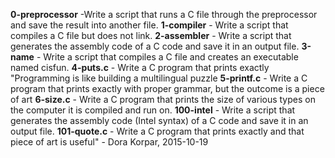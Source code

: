 **0-preprocessor** -Write a script that runs a C file through the preprocessor and save the result into another file.
**1-compiler** - Write a script that compiles a C file but does not link.
**2-assembler** - Write a script that generates the assembly code of a C code and save it in an output file.
**3-name** - Write a script that compiles a C file and creates an executable named cisfun.
**4-puts.c** - Write a C program that prints exactly "Programming is like building a multilingual puzzle
**5-printf.c** - Write a C program that prints exactly with proper grammar, but the outcome is a piece of art
**6-size.c** - Write a C program that prints the size of various types on the computer it is compiled and run on.
**100-intel** - Write a script that generates the assembly code (Intel syntax) of a C code and save it in an output file.
**101-quote.c** - Write a C program that prints exactly and that piece of art is useful" - Dora Korpar, 2015-10-19
